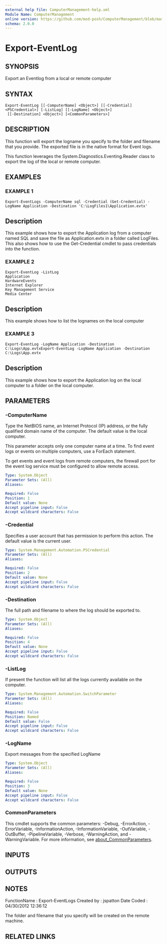 ```yaml
---
external help file: ComputerManagement-help.xml
Module Name: ComputerManagement
online version: https://github.com/mod-posh/ComputerManagement/blob/master/docs/Export-EventLog#export-eventlog
schema: 2.0.0
---
```


# Export-EventLog

## SYNOPSIS
Export an Eventlog from a local or remote computer

## SYNTAX

```
Export-EventLog [[-ComputerName] <Object>] [[-Credential] <PSCredential>] [-ListLog] [[-LogName] <Object>]
 [[-Destination] <Object>] [<CommonParameters>]
```

## DESCRIPTION
This function will export the logname you specify to the folder
and filename that you provide.
The exported file is in the native
format for Event logs.

This function leverages the System.Diagnostics.Eventing.Reader class
to export the log of the local or remote computer.

## EXAMPLES

### EXAMPLE 1
```
Export-EventLogs -ComputerName sql -Credential (Get-Credential) -LogName Application -Destination 'C:\LogFiles1\Application.evtx'
```

Description
-----------
This example shows how to export the Application log from a computer named SQL
and save the file as Application.evtx in a folder called LogFiles. This also
shows how to use the Get-Credential cmdlet to pass credentials into the function.

### EXAMPLE 2
```
Export-EventLog -ListLog
Application
HardwareEvents
Internet Explorer
Key Management Service
Media Center
```

Description
-----------
This example shows how to list the lognames on the local computer

### EXAMPLE 3
```
Export-EventLog -LogName Application -Destination C:\Logs\App.evtxExport-EventLog -LogName Application -Destination C:\Logs\App.evtx
```

Description
-----------
This example shows how to export the Application log on the local computer to
a folder on the local computer.

## PARAMETERS

### -ComputerName
Type the NetBIOS name, an Internet Protocol (IP) address, or the fully
qualified domain name of the computer.
The default value is the local
computer.

This parameter accepts only one computer name at a time.
To find event logs
or events on multiple computers, use a ForEach statement.

To get events and event logs from remote computers, the firewall port for
the event log service must be configured to allow remote access.

```yaml
Type: System.Object
Parameter Sets: (All)
Aliases:

Required: False
Position: 1
Default value: None
Accept pipeline input: False
Accept wildcard characters: False
```

### -Credential
Specifies a user account that has permission to perform this action.
The
default value is the current user.

```yaml
Type: System.Management.Automation.PSCredential
Parameter Sets: (All)
Aliases:

Required: False
Position: 2
Default value: None
Accept pipeline input: False
Accept wildcard characters: False
```

### -Destination
The full path and filename to where the log should be exported to.

```yaml
Type: System.Object
Parameter Sets: (All)
Aliases:

Required: False
Position: 4
Default value: None
Accept pipeline input: False
Accept wildcard characters: False
```

### -ListLog
If present the function will list all the logs currently available on the
computer.

```yaml
Type: System.Management.Automation.SwitchParameter
Parameter Sets: (All)
Aliases:

Required: False
Position: Named
Default value: False
Accept pipeline input: False
Accept wildcard characters: False
```

### -LogName
Export messages from the specified LogName

```yaml
Type: System.Object
Parameter Sets: (All)
Aliases:

Required: False
Position: 3
Default value: None
Accept pipeline input: False
Accept wildcard characters: False
```

### CommonParameters
This cmdlet supports the common parameters: -Debug, -ErrorAction, -ErrorVariable, -InformationAction, -InformationVariable, -OutVariable, -OutBuffer, -PipelineVariable, -Verbose, -WarningAction, and -WarningVariable. For more information, see [about_CommonParameters](http://go.microsoft.com/fwlink/?LinkID=113216).

## INPUTS

## OUTPUTS

## NOTES
FunctionName : Export-EventLogs
Created by   : jspatton
Date Coded   : 04/30/2012 12:36:12

The folder and filename that you specify will be created on the remote machine.

## RELATED LINKS

